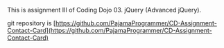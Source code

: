 This is assignment III of Coding Dojo 03. jQuery (Advanced jQuery).

git repository is [https://github.com/PajamaProgrammer/CD-Assignment-Contact-Card](https://github.com/PajamaProgrammer/CD-Assignment-Contact-Card)